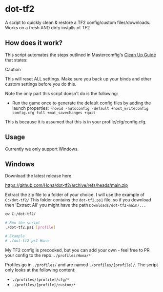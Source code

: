 # dot-tf2
A script to quickly clean &amp; restore a TF2 config/custom files/downloads. Works on a fresh AND dirty installs of TF2

## How does it work?

This script automates the steps outlined in Mastercomfig's [Clean Up Guide](https://docs.mastercomfig.com/9.7.0/fr/setup/clean_up/) that states:

> [!CAUTION]
> This will reset ALL settings. Make sure you back up your binds and other custom settings before you do this.

Note the only part this script doesn't do is the following:

* Run the game once to generate the default config files by adding the launch properties: `-novid -autoconfig -default +host_writeconfig config.cfg full +mat_savechanges +quit`

This is because it is assumed that this is in your profile/cfg/config.cfg.

## Usage

Currently we only support Windows.

## Windows

Download the latest release here

https://github.com/Hona/dot-tf2/archive/refs/heads/main.zip

Extract the zip file to a folder of your choice.
I will use the example of `C:/dot-tf2/`
This folder contains the `dot-tf2.ps1` file, so if you download then 'Extract All' you might have the path `Downloads/dot-tf2-main/...`

```bash
cw C:/dot-tf2/

# Run the script
./dot-tf2.ps1 [profile]

# Example
# ./dot-tf2.ps1 Hona
```

My TF2 config is precooked, but you can add your own - feel free to PR your config to the repo. `./profiles/Hona/*`

Profiles go in `./profiles/` and are named `./profiles/[profile]/`. The script only looks at the following content:

* `./profiles/[profile]/cfg/*`
* `./profiles/[profile]/custom/*`